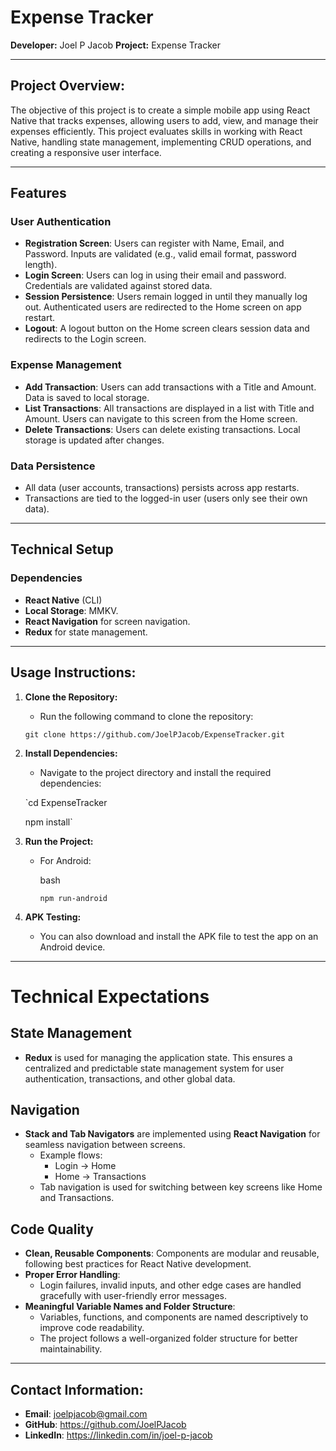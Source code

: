 # Expense Tracker

**Developer:** Joel P Jacob
**Project:** Expense Tracker

---

## Project Overview:

The objective of this project is to create a simple mobile app using React Native that tracks expenses, allowing users to add, view, and manage their expenses efficiently. This project evaluates skills in working with React Native, handling state management, implementing CRUD operations, and creating a responsive user interface.

---

## Features

### User Authentication
- **Registration Screen**: Users can register with Name, Email, and Password. Inputs are validated (e.g., valid email format, password length).
- **Login Screen**: Users can log in using their email and password. Credentials are validated against stored data.
- **Session Persistence**: Users remain logged in until they manually log out. Authenticated users are redirected to the Home screen on app restart.
- **Logout**: A logout button on the Home screen clears session data and redirects to the Login screen.

### Expense Management
- **Add Transaction**: Users can add transactions with a Title and Amount. Data is saved to local storage.
- **List Transactions**: All transactions are displayed in a list with Title and Amount. Users can navigate to this screen from the Home screen.
- **Delete Transactions**: Users can delete existing transactions. Local storage is updated after changes.

### Data Persistence
- All data (user accounts, transactions) persists across app restarts.
- Transactions are tied to the logged-in user (users only see their own data).
---

## Technical Setup

### Dependencies
- **React Native** (CLI)
- **Local Storage**: MMKV.
- **React Navigation** for screen navigation.
- **Redux** for state management.
---

**Usage Instructions:**
-----------------------

1.  **Clone the Repository:**

    -   Run the following command to clone the repository:

    `git clone https://github.com/JoelPJacob/ExpenseTracker.git`

2.  **Install Dependencies:**

    -   Navigate to the project directory and install the required dependencies:

    `cd ExpenseTracker
    
    npm install`

3.  **Run the Project:**

    -   For Android:

        bash

        `npm run-android`

4.  **APK Testing:**

    -   You can also download and install the APK file to test the app on an Android device.

* * * * *

# Technical Expectations

## State Management
- **Redux** is used for managing the application state. This ensures a centralized and predictable state management system for user authentication, transactions, and other global data.

## Navigation
- **Stack and Tab Navigators** are implemented using **React Navigation** for seamless navigation between screens.
  - Example flows:
    - Login → Home
    - Home → Transactions
  - Tab navigation is used for switching between key screens like Home and Transactions.

## Code Quality
- **Clean, Reusable Components**: Components are modular and reusable, following best practices for React Native development.
- **Proper Error Handling**: 
  - Login failures, invalid inputs, and other edge cases are handled gracefully with user-friendly error messages.
- **Meaningful Variable Names and Folder Structure**:
  - Variables, functions, and components are named descriptively to improve code readability.
  - The project follows a well-organized folder structure for better maintainability.


* * * * *

**Contact Information:**
------------------------

-   **Email**: joelpjacob@gmail.com
-   **GitHub**: <https://github.com/JoelPJacob>
-   **LinkedIn**: <https://linkedin.com/in/joel-p-jacob>